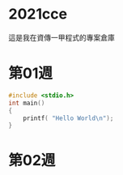 # 2021cce
這是我在資傳一甲程式的專案倉庫

# 第01週
```c
#include <stdio.h>
int main()
{
    printf( "Hello World\n");
}
```
# 第02週
